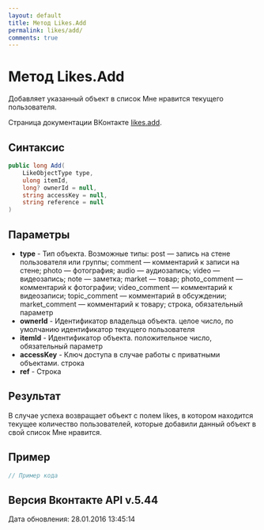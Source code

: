 ```yaml
---
layout: default
title: Метод Likes.Add
permalink: likes/add/
comments: true
---
```

# Метод Likes.Add
Добавляет указанный объект в список Мне нравится текущего пользователя.

Страница документации ВКонтакте [likes.add](https://vk.com/dev/likes.add).
## Синтаксис
``` csharp
public long Add(
	LikeObjectType type,
	ulong itemId,
	long? ownerId = null,
	string accessKey = null,
	string reference = null
)
```

## Параметры
+ **type** - Тип объекта. 
Возможные типы:
post — запись на стене пользователя или группы;
comment — комментарий к записи на стене;
photo — фотография;
audio — аудиозапись;
video — видеозапись;
note — заметка;
market — товар;
photo_comment — комментарий к фотографии;
video_comment — комментарий к видеозаписи;
topic_comment — комментарий в обсуждении;
market_comment — комментарий к товару; строка, обязательный параметр
+ **ownerId** - Идентификатор владельца объекта. целое число, по умолчанию идентификатор текущего пользователя
+ **itemId** - Идентификатор объекта. положительное число, обязательный параметр
+ **accessKey** - Ключ доступа в случае работы с приватными объектами. строка
+ **ref** - Строка

## Результат
В случае успеха возвращает объект с полем likes, в котором находится текущее количество пользователей, которые добавили данный объект в свой список Мне нравится.

## Пример
``` csharp
// Пример кода
```

## Версия Вконтакте API v.5.44
Дата обновления: 28.01.2016 13:45:14
